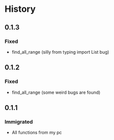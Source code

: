 # History
## 0.1.3
### Fixed
- find_all_range (silly from typing import List bug)

## 0.1.2
### Fixed
- find_all_range (some weird bugs are found)
## 0.1.1
### Immigrated
- All functions from my pc


<!-- example -->
<!-- # History
## 0.3.0
### Changed
- Regression fitting sped up using NumPy operations.
### Deprecated
- Support for Python 3.5 has ended.
- `regression.regression` module has been removed.
## 0.2.1
### Fixed
- Fixed bug causing intercepts of zero.
## 0.1.1
### Added
- Multiple linear regression now available in new
`regression.multiple_regression` module.
### Deprecated
- 0.2.x will be the last version that supports Python 3.5.
- `regression.regression` module has been renamed
`regression.single_regression`. `regression.regression` will be
removed in next minor release -->